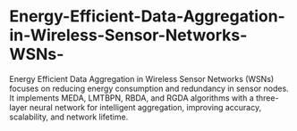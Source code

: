 # Energy-Efficient-Data-Aggregation-in-Wireless-Sensor-Networks-WSNs-
Energy Efficient Data Aggregation in Wireless Sensor Networks (WSNs) focuses on reducing energy consumption and redundancy in sensor nodes. It implements MEDA, LMTBPN, RBDA, and RGDA algorithms with a three-layer neural network for intelligent aggregation, improving accuracy, scalability, and network lifetime.
